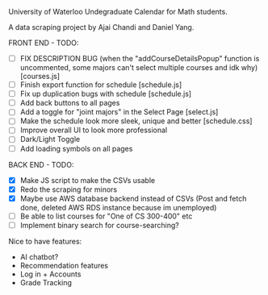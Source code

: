 University of Waterloo Undegraduate Calendar for Math students.

A data scraping project by Ajai Chandi and Daniel Yang.

FRONT END - TODO:
- [ ] FIX DESCRIPTION BUG (when the "addCourseDetailsPopup" function is uncommented, some majors can't select multiple courses and idk why) [courses.js]
- [ ] Finish export function for schedule [schedule.js]
- [ ] Fix up duplication bugs with schedule [schedule.js]
- [ ] Add back buttons to all pages
- [ ] Add a toggle for "joint majors" in the Select Page [select.js]
- [ ] Make the schedule look more sleek, unique and better [schedule.css]
- [ ] Improve overall UI to look more professional
- [ ] Dark/Light Toggle
- [ ] Add loading symbols on all pages

BACK END - TODO:
- [X] Make JS script to make the CSVs usable
- [X] Redo the scraping for minors
- [X] Maybe use AWS database backend instead of CSVs (Post and fetch done, deleted AWS RDS instance because im unemployed)
- [ ] Be able to list courses for "One of CS 300-400" etc
- [ ] Implement binary search for course-searching?

Nice to have features:
- AI chatbot?
- Recommendation features
- Log in + Accounts
- Grade Tracking 
